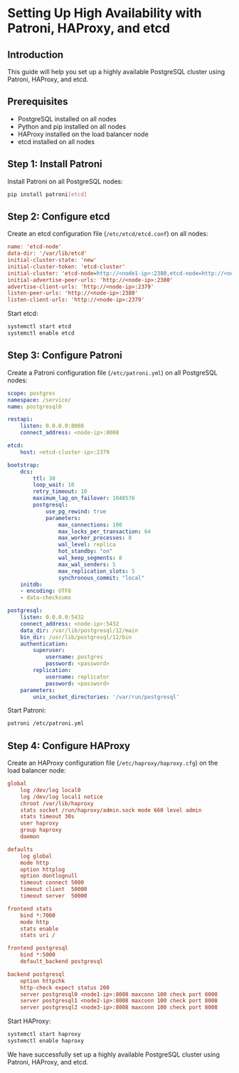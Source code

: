 # Setting Up High Availability with Patroni, HAProxy, and etcd

## Introduction
This guide will help you set up a highly available PostgreSQL cluster using Patroni, HAProxy, and etcd.

## Prerequisites
- PostgreSQL installed on all nodes
- Python and pip installed on all nodes
- HAProxy installed on the load balancer node
- etcd installed on all nodes

## Step 1: Install Patroni
Install Patroni on all PostgreSQL nodes:
```bash
pip install patroni[etcd]
```

## Step 2: Configure etcd
Create an etcd configuration file (`/etc/etcd/etcd.conf`) on all nodes:
```ini
name: 'etcd-node'
data-dir: '/var/lib/etcd'
initial-cluster-state: 'new'
initial-cluster-token: 'etcd-cluster'
initial-cluster: 'etcd-node=http://<node1-ip>:2380,etcd-node=http://<node2-ip>:2380,etcd-node=http://<node3-ip>:2380'
initial-advertise-peer-urls: 'http://<node-ip>:2380'
advertise-client-urls: 'http://<node-ip>:2379'
listen-peer-urls: 'http://<node-ip>:2380'
listen-client-urls: 'http://<node-ip>:2379'
```
Start etcd:
```bash
systemctl start etcd
systemctl enable etcd
```

## Step 3: Configure Patroni
Create a Patroni configuration file (`/etc/patroni.yml`) on all PostgreSQL nodes:
```yaml
scope: postgres
namespace: /service/
name: postgresql0

restapi:
    listen: 0.0.0.0:8008
    connect_address: <node-ip>:8008

etcd:
    host: <etcd-cluster-ip>:2379

bootstrap:
    dcs:
        ttl: 30
        loop_wait: 10
        retry_timeout: 10
        maximum_lag_on_failover: 1048576
        postgresql:
            use_pg_rewind: true
            parameters:
                max_connections: 100
                max_locks_per_transaction: 64
                max_worker_processes: 8
                wal_level: replica
                hot_standby: "on"
                wal_keep_segments: 8
                max_wal_senders: 5
                max_replication_slots: 5
                synchronous_commit: "local"
    initdb:
    - encoding: UTF8
    - data-checksums

postgresql:
    listen: 0.0.0.0:5432
    connect_address: <node-ip>:5432
    data_dir: /var/lib/postgresql/12/main
    bin_dir: /usr/lib/postgresql/12/bin
    authentication:
        superuser:
            username: postgres
            password: <password>
        replication:
            username: replicator
            password: <password>
    parameters:
        unix_socket_directories: '/var/run/postgresql'
```
Start Patroni:
```bash
patroni /etc/patroni.yml
```

## Step 4: Configure HAProxy
Create an HAProxy configuration file (`/etc/haproxy/haproxy.cfg`) on the load balancer node:
```ini
global
    log /dev/log local0
    log /dev/log local1 notice
    chroot /var/lib/haproxy
    stats socket /run/haproxy/admin.sock mode 660 level admin
    stats timeout 30s
    user haproxy
    group haproxy
    daemon

defaults
    log global
    mode http
    option httplog
    option dontlognull
    timeout connect 5000
    timeout client  50000
    timeout server  50000

frontend stats
    bind *:7000
    mode http
    stats enable
    stats uri /

frontend postgresql
    bind *:5000
    default_backend postgresql

backend postgresql
    option httpchk
    http-check expect status 200
    server postgresql0 <node1-ip>:8008 maxconn 100 check port 8008
    server postgresql1 <node2-ip>:8008 maxconn 100 check port 8008
    server postgresql2 <node3-ip>:8008 maxconn 100 check port 8008
```
Start HAProxy:
```bash
systemctl start haproxy
systemctl enable haproxy
```


We have successfully set up a highly available PostgreSQL cluster using Patroni, HAProxy, and etcd.
